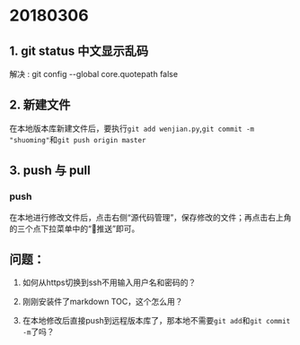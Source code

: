 # 20180306

## 1. git  status 中文显示乱码

解决 :  git config --global core.quotepath false

## 2. 新建文件

在本地版本库新建文件后，要执行`git add wenjian.py`,`git commit -m "shuoming"`和`git push origin master`
## 3. push 与 pull

### push

在本地进行修改文件后，点击右侧“源代码管理”，保存修改的文件；再点击右上角的三个点下拉菜单中的“推送”即可。

## 问题：

1. 如何从https切换到ssh不用输入用户名和密码的？

2. 刚刚安装件了markdown TOC，这个怎么用？

3. 在本地修改后直接push到远程版本库了，那本地不需要`git add`和`git commit -m`了吗？